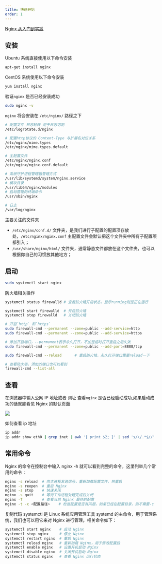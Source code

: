 ```yaml
---
title: 快速开始
order: 1
---
```


[Nginx 从入门到实践](https://juejin.im/post/5ea931866fb9a043815146fb#heading-11)

## 安装

Ubuntu 系统直接使用以下命令安装

```bash
apt-get install nginx
```

CentOS 系统使用以下命令安装

```bash
yum install nginx
```

验证`nginx` 是否已经安装成功

```bash
sudo nginx -v
```

`nginx` 将会安装在 `/etc/nginx/` 路径之下

```bash
# 配置文件 日志轮转 用于日志切割
/etc/logrotate.d/nginx

# 配置http协议的 Content-Type 与扩展名对应关系
/etc/nginx/mime.types
/etc/nginx/mime.types.default

# 主配置文件
/etc/nginx/nginx.conf
/etc/nginx/nginx.conf.default

# 系统守护进程管理器管理方式
/usr/lib/systemd/system/nginx.service
# 模块目录
/usr/lib64/nginx/modules
# 启动管理的终端命令
/usr/sbin/nginx

# 日志
/var/log/nginx
```

主要关注的文件夹

- `/etc/nginx/conf.d/` 文件夹，是我们进行子配置的配置项存放处，`/etc/nginx/nginx.conf` 主配置文件会默认把这个文件夹中所有子配置项都引入；
- `/usr/share/nginx/html/` 文件夹，通常静态文件都放在这个文件夹，也可以根据你自己的习惯放其他地方；

## 启动

```bash
sudo systemctl start nginx
```

防火墙相关操作

```bash
systemctl status firewalld # 查看防火墙开启状态，显示running则是正在运行

systemctl start firewalld  # 开启防火墙
systemctl stop firewalld   # 关闭防火墙

# 开启`http` 和`https`
sudo firewall-cmd --permanent --zone=public --add-service=http
sudo firewall-cmd --permanent --zone=public --add-service=https

# 添加开启端口，--permanent表示永久打开，不加是临时打开重启之后失效
sudo firewall-cmd --permanent --zone=public --add-port=8888/tcp

sudo firewall-cmd --reload      # 重启防火墙，永久打开端口需要reload一下

# 查看防火墙，添加的端口也可以看到
firewall-cmd --list-all
```

## 查看

在浏览器中输入公网 IP 地址或者 网址 查看`nginx` 是否已经启动成功,如果启动成功的话就能看见 Nginx 的默认页面

![](https://cy-picgo.oss-cn-hangzhou.aliyuncs.com/nginx-default-page.png)

如何查看 ip 地址

```bash
ip addr
ip addr show eth0 | grep inet | awk '{ print $2; }' | sed 's/\/.*$//'
```

## 常用命令

Nginx 的命令在控制台中输入 nginx -h 就可以看到完整的命令，这里列举几个常用的命令：

```bash
nginx -s reload  # 向主进程发送信号，重新加载配置文件，热重启
nginx -s reopen	 # 重启 Nginx
nginx -s stop    # 快速关闭
nginx -s quit    # 等待工作进程处理完成后关闭
nginx -T         # 查看当前 Nginx 最终的配置
nginx -t -c <配置路径>    # 检查配置是否有问题，如果已经在配置目录，则不需要-c
```

复制代码 systemctl 是 Linux 系统应用管理工具 systemd 的主命令，用于管理系统，我们也可以用它来对 Nginx 进行管理，相关命令如下：

```bash
systemctl start nginx    # 启动 Nginx
systemctl stop nginx     # 停止 Nginx
systemctl restart nginx  # 重启 Nginx
systemctl reload nginx   # 重新加载 Nginx，用于修改配置后
systemctl enable nginx   # 设置开机启动 Nginx
systemctl disable nginx  # 关闭开机启动 Nginx
systemctl status nginx   # 查看 Nginx 运行状态
```
